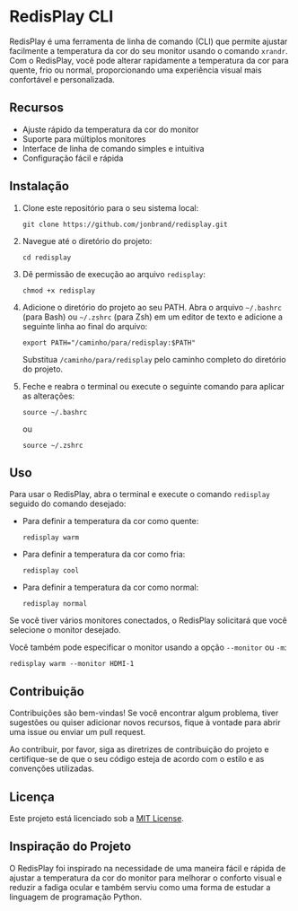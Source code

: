 # RedisPlay CLI

RedisPlay é uma ferramenta de linha de comando (CLI) que permite ajustar facilmente a temperatura da cor do seu monitor usando o comando `xrandr`. Com o RedisPlay, você pode alterar rapidamente a temperatura da cor para quente, frio ou normal, proporcionando uma experiência visual mais confortável e personalizada.

## Recursos

- Ajuste rápido da temperatura da cor do monitor
- Suporte para múltiplos monitores
- Interface de linha de comando simples e intuitiva
- Configuração fácil e rápida

## Instalação

1. Clone este repositório para o seu sistema local:
   ```
   git clone https://github.com/jonbrand/redisplay.git
   ```

2. Navegue até o diretório do projeto:
   ```
   cd redisplay
   ```

3. Dê permissão de execução ao arquivo `redisplay`:
   ```
   chmod +x redisplay
   ```

4. Adicione o diretório do projeto ao seu PATH. Abra o arquivo `~/.bashrc` (para Bash) ou `~/.zshrc` (para Zsh) em um editor de texto e adicione a seguinte linha ao final do arquivo:
   ```
   export PATH="/caminho/para/redisplay:$PATH"
   ```
   Substitua `/caminho/para/redisplay` pelo caminho completo do diretório do projeto.

5. Feche e reabra o terminal ou execute o seguinte comando para aplicar as alterações:
   ```
   source ~/.bashrc
   ```
   ou
   ```
   source ~/.zshrc
   ```

## Uso

Para usar o RedisPlay, abra o terminal e execute o comando `redisplay` seguido do comando desejado:

- Para definir a temperatura da cor como quente:
  ```
  redisplay warm
  ```

- Para definir a temperatura da cor como fria:
  ```
  redisplay cool
  ```

- Para definir a temperatura da cor como normal:
  ```
  redisplay normal
  ```

Se você tiver vários monitores conectados, o RedisPlay solicitará que você selecione o monitor desejado.

Você também pode especificar o monitor usando a opção `--monitor` ou `-m`:
```
redisplay warm --monitor HDMI-1
```

## Contribuição

Contribuições são bem-vindas! Se você encontrar algum problema, tiver sugestões ou quiser adicionar novos recursos, fique à vontade para abrir uma issue ou enviar um pull request.

Ao contribuir, por favor, siga as diretrizes de contribuição do projeto e certifique-se de que o seu código esteja de acordo com o estilo e as convenções utilizadas.

## Licença

Este projeto está licenciado sob a [MIT License](LICENSE).

## Inspiração do Projeto

O RedisPlay foi inspirado na necessidade de uma maneira fácil e rápida de ajustar a temperatura da cor do monitor para melhorar o conforto visual e reduzir a fadiga ocular e também serviu como uma forma de estudar a linguagem de programação Python.